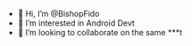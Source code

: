 - 👋 Hi, I’m @BishopFido
- 👀 I’m interested in Android Devt
- 💞️ I’m looking to collaborate on the same ***t


<!---
BishopFido/BishopFido is a ✨ special ✨ repository because its `README.md` (this file) appears on your GitHub profile.
You can click the Preview link to take a look at your changes.
--->
